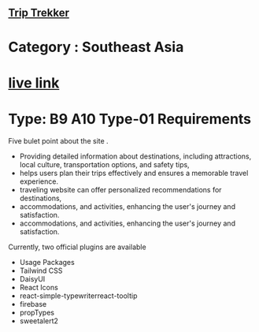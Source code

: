 ## [Trip Trekker](https://assainment-ten-tourism.web.app/)

# Category : Southeast Asia

# [live link ](https://assainment-ten-tourism.web.app/)

# Type: B9 A10 Type-01 Requirements

Five bulet point about the site .
 - Providing detailed information about destinations, including attractions, local culture, transportation options, and safety tips,
 - helps users plan their trips effectively and ensures a memorable travel experience.
 - traveling website can offer personalized recommendations for destinations, 
 - accommodations, and activities, enhancing the user's journey and satisfaction.
 - accommodations, and activities, enhancing the user's journey and satisfaction.

Currently, two official plugins are available
- Usage Packages
-  Tailwind CSS
-  DaisyUI
-  React Icons
-  react-simple-typewriterreact-tooltip
-  firebase
-  propTypes
-  sweetalert2